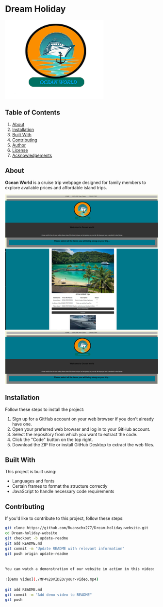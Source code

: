 # Dream Holiday

![Ocean World](/logo/LOGO%201.png)

## Table of Contents

1. [About](#about)
2. [Installation](#installation)
3. [Built With](#built-with)
4. [Contributing](#contributing)
5. [Author](#author)
6. [License](#license)
7. [Acknowledgements](#acknowledgements)

## About

**Ocean World** is a cruise trip webpage designed for family members to explore available prices and affordable island trips.

![Screenshots](/screenshots/Screenshot%20(236).png)
![Screenshots](/screenshots/Screenshot%20(234).png)
![Screenshots](/screenshots/Screenshot%20(236).png)

## Installation

Follow these steps to install the project:

1. Sign up for a GitHub account on your web browser if you don't already have one.
2. Open your preferred web browser and log in to your GitHub account.
3. Select the repository from which you want to extract the code.
4. Click the "Code" button on the top right.
5. Download the ZIP file or install GitHub Desktop to extract the web files.

## Built With

This project is built using:

- Languages and fonts
- Certain frames to format the structure correctly
- JavaScript to handle necessary code requirements

## Contributing

If you'd like to contribute to this project, follow these steps:

```bash
git clone https://github.com/Ruanschx277/Dream-holiday-website.git
cd Dream-holiday-website
git checkout -b update-readme
git add README.md
git commit -m "Update README with relevant information"
git push origin update-readme


You can watch a demonstration of our website in action in this video:

![Demo Video](./MP4%20VIDEO/your-video.mp4)

git add README.md
git commit -m "Add demo video to README"
git push

